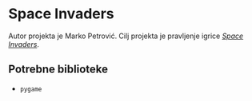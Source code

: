 # Space Invaders
Autor projekta je Marko Petrović. Cilj projekta je pravljenje igrice [*Space Invaders*](https://en.wikipedia.org/wiki/Space_Invaders).

## Potrebne biblioteke
- `pygame`
